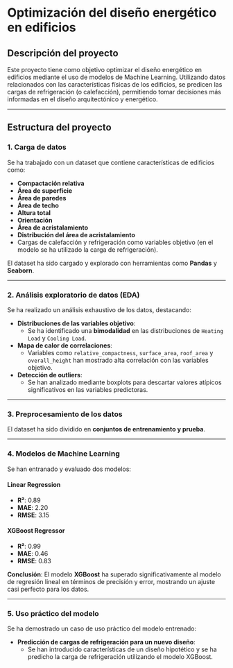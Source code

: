 # Optimización del diseño energético en edificios

## Descripción del proyecto
Este proyecto tiene como objetivo optimizar el diseño energético en edificios mediante el uso de modelos de Machine Learning. Utilizando datos relacionados con las características físicas de los edificios, se predicen las cargas de refrigeración (o calefacción), permitiendo tomar decisiones más informadas en el diseño arquitectónico y energético.

---

## Estructura del proyecto

### 1. Carga de datos
Se ha trabajado con un dataset que contiene características de edificios como:
- **Compactación relativa**
- **Área de superficie**
- **Área de paredes**
- **Área de techo**
- **Altura total**
- **Orientación**
- **Área de acristalamiento**
- **Distribución del área de acristalamiento**
- Cargas de calefacción y refrigeración como variables objetivo (en el modelo se ha utilizado la carga de refrigeración).

El dataset ha sido cargado y explorado con herramientas como **Pandas** y **Seaborn**.

---

### 2. Análisis exploratorio de datos (EDA)
Se ha realizado un análisis exhaustivo de los datos, destacando:
- **Distribuciones de las variables objetivo**: 
  - Se ha identificado una **bimodalidad** en las distribuciones de `Heating Load` y `Cooling Load`.
- **Mapa de calor de correlaciones**:
  - Variables como `relative_compactness`, `surface_area`, `roof_area` y `overall_height` han mostrado alta correlación con las variables objetivo.
- **Detección de outliers**:
  - Se han analizado mediante boxplots para descartar valores atípicos significativos en las variables predictoras.

---

### 3. Preprocesamiento de los datos
El dataset ha sido dividido en **conjuntos de entrenamiento y prueba**.

---

### 4. Modelos de Machine Learning
Se han entranado y evaluado dos modelos:

#### **Linear Regression**
- **R²**: 0.89
- **MAE**: 2.20
- **RMSE**: 3.15

#### **XGBoost Regressor**
- **R²**: 0.99
- **MAE**: 0.46
- **RMSE**: 0.83

**Conclusión**: El modelo **XGBoost** ha superado significativamente al modelo de regresión lineal en términos de precisión y error, mostrando un ajuste casi perfecto para los datos.

---

### 5. Uso práctico del modelo
Se ha demostrado un caso de uso práctico del modelo entrenado:
- **Predicción de cargas de refrigeración para un nuevo diseño**:
  - Se han introducido características de un diseño hipotético y se ha predicho la carga de refrigeración utilizando el modelo XGBoost.
